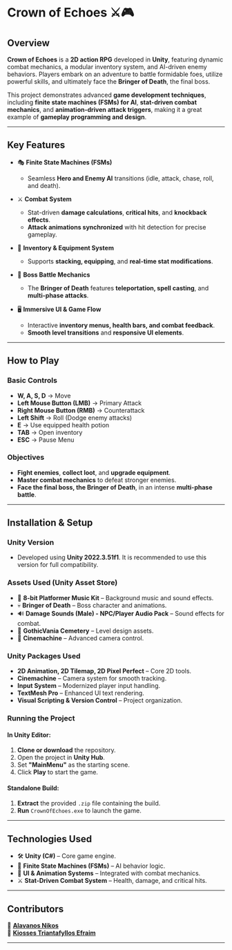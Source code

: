 # **Crown of Echoes** ⚔️🎮  

## **Overview**  

**Crown of Echoes** is a **2D action RPG** developed in **Unity**, featuring dynamic combat mechanics, a modular inventory system, and AI-driven enemy behaviors. Players embark on an adventure to battle formidable foes, utilize powerful skills, and ultimately face the **Bringer of Death**, the final boss.  

This project demonstrates advanced **game development techniques**, including **finite state machines (FSMs) for AI**, **stat-driven combat mechanics**, and **animation-driven attack triggers**, making it a great example of **gameplay programming and design**.  

---

## **Key Features**  

- 🎭 **Finite State Machines (FSMs)**  
  - Seamless **Hero and Enemy AI** transitions (idle, attack, chase, roll, and death).  

- ⚔️ **Combat System**  
  - Stat-driven **damage calculations**, **critical hits**, and **knockback effects**.  
  - **Attack animations synchronized** with hit detection for precise gameplay.  

- 🎒 **Inventory & Equipment System**  
  - Supports **stacking, equipping**, and **real-time stat modifications**.  

- 👿 **Boss Battle Mechanics**  
  - The **Bringer of Death** features **teleportation, spell casting**, and **multi-phase attacks**.  

- 🖥️ **Immersive UI & Game Flow**  
  - Interactive **inventory menus, health bars, and combat feedback**.  
  - **Smooth level transitions** and **responsive UI elements**.  

---

## **How to Play**  

### **Basic Controls**  
- **W, A, S, D** → Move  
- **Left Mouse Button (LMB)** → Primary Attack  
- **Right Mouse Button (RMB)** → Counterattack  
- **Left Shift** → Roll (Dodge enemy attacks)  
- **E** → Use equipped health potion  
- **TAB** → Open inventory  
- **ESC** → Pause Menu  

### **Objectives**  
- **Fight enemies**, **collect loot**, and **upgrade equipment**.  
- **Master combat mechanics** to defeat stronger enemies.  
- **Face the final boss, the Bringer of Death**, in an intense **multi-phase battle**.  

---

## **Installation & Setup**  

### **Unity Version**  
- Developed using **Unity 2022.3.51f1**. It is recommended to use this version for full compatibility.  

### **Assets Used (Unity Asset Store)**  
- 🎵 **8-bit Platformer Music Kit** – Background music and sound effects.  
- 💀 **Bringer of Death** – Boss character and animations.  
- 🔊 **Damage Sounds (Male) - NPC/Player Audio Pack** – Sound effects for combat.  
- 🏰 **GothicVania Cemetery** – Level design assets.  
- 🎥 **Cinemachine** – Advanced camera control.  

### **Unity Packages Used**  
- **2D Animation, 2D Tilemap, 2D Pixel Perfect** – Core 2D tools.  
- **Cinemachine** – Camera system for smooth tracking.  
- **Input System** – Modernized player input handling.  
- **TextMesh Pro** – Enhanced UI text rendering.  
- **Visual Scripting & Version Control** – Project organization.  

### **Running the Project**  

#### **In Unity Editor:**  
1. **Clone or download** the repository.  
2. Open the project in **Unity Hub**.  
3. Set **"MainMenu"** as the starting scene.  
4. Click **Play** to start the game.  

#### **Standalone Build:**  
1. **Extract** the provided `.zip` file containing the build.  
2. **Run** `CrownOfEchoes.exe` to launch the game.  

---

## **Technologies Used**  

- 🛠️ **Unity (C#)** – Core game engine.  
- 🤖 **Finite State Machines (FSMs)** – AI behavior logic.  
- 🎨 **UI & Animation Systems** – Integrated with combat mechanics.  
- ⚔️ **Stat-Driven Combat System** – Health, damage, and critical hits.  

---

## **Contributors**  

👤 **[Alavanos Nikos](https://github.com/NikosAlavanos)**  
👤 **[Kiosses Triantafyllos Efraim](https://github.com/TriantafyllosEfraimKiosses)**  

---


